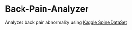 # Back-Pain-Analyzer
Analyzes back pain abnormality using [Kaggle Spine DataSet](https://www.kaggle.com/sammy123/lower-back-pain-symptoms-dataset)
